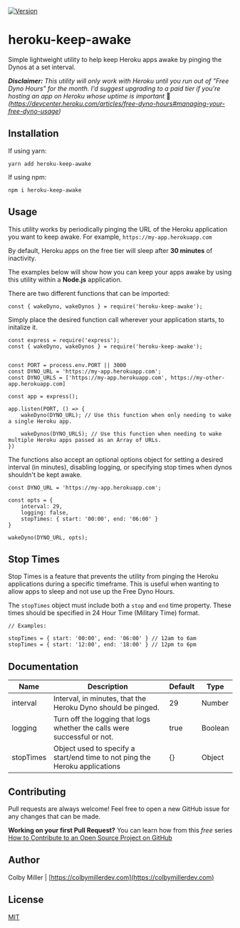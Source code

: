 [![Version](https://img.shields.io/npm/v/heroku-keep-awake.svg)](https://npmjs.org/package/heroku-keep-awake)

# heroku-keep-awake

Simple lightweight utility to help keep Heroku apps awake by pinging the Dynos at a set interval.

***Disclaimer:** This utility will only work with Heroku until you run out of "Free Dyno Hours" for the month. I'd suggest upgrading to a paid tier if you're hosting an app on Heroku whose uptime is important* 🙂 *(https://devcenter.heroku.com/articles/free-dyno-hours#managing-your-free-dyno-usage)*

## Installation

If using yarn:

```
yarn add heroku-keep-awake
```

If using npm:

```
npm i heroku-keep-awake
```

## Usage

This utility works by periodically pinging the URL of the Heroku application you want to keep awake. For example, `https://my-app.herokuapp.com`

By default, Heroku apps on the free tier will sleep after **30 minutes** of inactivity.

The examples below will show how you can keep your apps awake by using this utility within a **Node.js** application.

There are two different functions that can be imported:

```
const { wakeDyno, wakeDynos } = require('heroku-keep-awake');
```

Simply place the desired function call wherever your application starts, to initalize it.

```
const express = require('express');
const { wakeDyno, wakeDynos } = require('heroku-keep-awake');


const PORT = process.env.PORT || 3000
const DYNO_URL = 'https://my-app.herokuapp.com';
const DYNO_URLS = ['https://my-app.herokuapp.com', https://my-other-app.herokuapp.com]

const app = express();

app.listen(PORT, () => {
    wakeDyno(DYNO_URL); // Use this function when only needing to wake a single Heroku app.

    wakeDynos(DYNO_URLS); // Use this function when needing to wake multiple Heroku apps passed as an Array of URLs.
})
```

The functions also accept an optional options object for setting a desired interval (in minutes), disabling logging, or specifying stop times when dynos shouldn't be kept awake.

```
const DYNO_URL = 'https://my-app.herokuapp.com';

const opts = {
    interval: 29,
    logging: false,
    stopTimes: { start: '00:00', end: '06:00' }
}

wakeDyno(DYNO_URL, opts);
```

## Stop Times

Stop Times is a feature that prevents the utility from pinging the Heroku applications during a specific timeframe. This is useful when wanting to allow apps to sleep and not use up the Free Dyno Hours.

The `stopTimes` object must include both a `stop` and `end` time property. These times should be specified in 24 Hour Time (Military Time) format.

```
// Examples:

stopTimes = { start: '00:00', end: '06:00' } // 12am to 6am
stopTimes = { start: '12:00', end: '18:00' } // 12pm to 6pm
```

## Documentation

| Name      | Description                                                                 | Default | Type    |
| --------- | --------------------------------------------------------------------------- | ------- | ------- |
| interval  | Interval, in minutes, that the Heroku Dyno should be pinged.                | 29      | Number  |
| logging   | Turn off the logging that logs whether the calls were successful or not.    | true    | Boolean |
| stopTimes | Object used to specify a start/end time to not ping the Heroku applications | {}      | Object  |

## Contributing

Pull requests are always welcome! Feel free to open a new GitHub issue for any changes that can be made.

**Working on your first Pull Request?** You can learn how from this _free_ series [How to Contribute to an Open Source Project on GitHub](https://egghead.io/series/how-to-contribute-to-an-open-source-project-on-github)

## Author

Colby Miller | [https://colbymillerdev.com](https://colbymillerdev.com)

## License

[MIT](./LICENSE)
